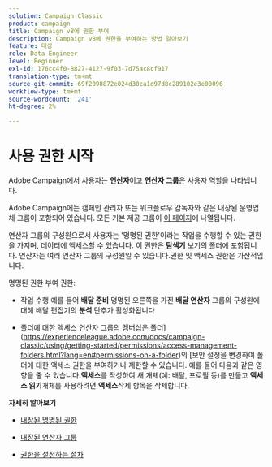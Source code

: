 ```yaml
---
solution: Campaign Classic
product: campaign
title: Campaign v8에 권한 부여
description: Campaign v8에 권한을 부여하는 방법 알아보기
feature: 대상
role: Data Engineer
level: Beginner
exl-id: 176cc4f0-8827-4127-9f03-7d75ac8cf917
translation-type: tm+mt
source-git-commit: 69f2098872e024d30ca1d97d8c289102e3e00096
workflow-type: tm+mt
source-wordcount: '241'
ht-degree: 2%

---
```


# 사용 권한 시작

Adobe Campaign에서 사용자는 **연산자**&#x200B;이고 **연산자 그룹**&#x200B;은 사용자 역할을 나타냅니다.

Adobe Campaign에는 캠페인 관리자 또는 워크플로우 감독자와 같은 내장된 운영업체 그룹이 포함되어 있습니다. 모든 기본 제공 그룹이 [이 페이지](https://experienceleague.adobe.com/docs/campaign-classic/using/getting-started/permissions/access-management-groups.html?lang=en#default-groups)에 나열됩니다.

연산자 그룹의 구성원으로서 사용자는 &#39;명명된 권한&#39;이라는 작업을 수행할 수 있는 권한을 가지며, 데이터에 액세스할 수 있습니다. 이 권한은 **탐색기** 보기의 폴더에 포함됩니다. 연산자는 여러 연산자 그룹의 구성원일 수 있습니다.권한 및 액세스 권한은 가산적입니다.

명명된 권한 부여 권한:

* 작업 수행
예를 들어 **배달 준비** 명명된 오른쪽을 가진 **배달 연산자** 그룹의 구성원에 대해 배달 편집기의 **분석** 단추가 활성화됩니다

* 폴더에 대한 액세스
연산자 그룹의 멤버십은 폴더](https://experienceleague.adobe.com/docs/campaign-classic/using/getting-started/permissions/access-management-folders.html?lang=en#permissions-on-a-folder)의 [보안 설정을 변경하여 폴더에 대한 액세스 권한을 부여하거나 제한할 수 있습니다. 예를 들어 다음과 같은 영향을 줄 수 있습니다.**액세스**&#x200B;를 작성하여 새 개체(예: 배달, 프로필 등)를 만들고 **액세스 읽기**&#x200B;개체를 사용하려면 **액세스**&#x200B;삭제 항목을 삭제합니다.

**자세히 알아보기**

* [내장된 명명된 권한](https://experienceleague.adobe.com/docs/campaign-classic/using/getting-started/permissions/access-management-named-rights.html)

* [내장된 연산자 그룹](https://experienceleague.adobe.com/docs/campaign-classic/using/getting-started/permissions/access-management-groups.html?lang=en#default-groups)

* [권한을 설정하는 절차](https://experienceleague.adobe.com/docs/campaign-classic/using/getting-started/permissions/access-management.html)
